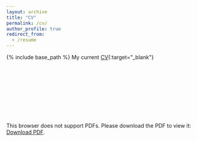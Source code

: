 ```yaml
---
layout: archive
title: "CV"
permalink: /cv/
author_profile: true
redirect_from:
  - /resume
---
```


{% include base_path %}
My current [CV](https://msinghal10.github.io/Resume/){:target="_blank"}
<object data="https://msinghal10.github.io/Resume/Mohit-Singhal-CV.pdf" type="application/pdf" width="700px" height="700px">
    <embed src="http://yoursite.com/the.pdf">
        <p>This browser does not support PDFs. Please download the PDF to view it: <a href="https://msinghal10.github.io/Resume/Mohit-Singhal-CV.pdf">Download PDF</a>.</p>
    </embed>
</object>
